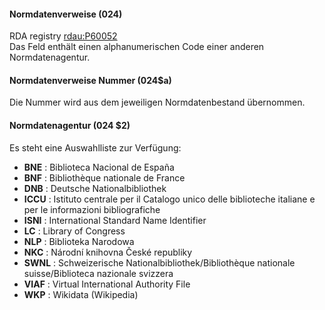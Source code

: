 #### Normdatenverweise (024)

RDA registry [rdau:P60052](http://www.rdaregistry.info/Elements/u/#P60052)  
Das Feld enthält einen alphanumerischen Code einer anderen Normdatenagentur.

#### Normdatenverweise Nummer (024$a)

Die Nummer wird aus dem jeweiligen Normdatenbestand übernommen.

  

#### Normdatenagentur (024 $2)
Es steht eine Auswahlliste zur Verfügung:  

- **BNE** : Biblioteca Nacional de España
- **BNF** : Bibliothèque nationale de France
- **DNB** : Deutsche Nationalbibliothek
- **ICCU** : Istituto centrale per il Catalogo unico delle biblioteche italiane e per le informazioni bibliografiche
- **ISNI** : International Standard Name Identifier
- **LC** : Library of Congress
- **NLP** : Biblioteka Narodowa
- **NKC** : Národní knihovna České republiky 
- **SWNL** : Schweizerische Nationalbibliothek/Bibliothèque nationale suisse/Biblioteca nazionale svizzera
- **VIAF** : Virtual International Authority File
- **WKP** : Wikidata (Wikipedia)